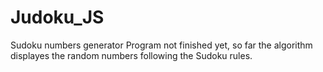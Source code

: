 # Judoku_JS
Sudoku numbers generator
Program not finished yet, so far the algorithm displayes the random numbers following the Sudoku rules. 
